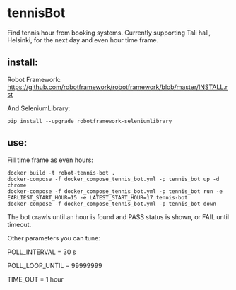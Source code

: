 # tennisBot
Find tennis hour from booking systems. Currently supporting Tali hall, Helsinki, for the next day and even hour time frame.

## install:
 
 Robot Framework: https://github.com/robotframework/robotframework/blob/master/INSTALL.rst
 
 And SeleniumLibrary:
 ```
 pip install --upgrade robotframework-seleniumlibrary
```
 
## use:

Fill time frame as even hours: 
```
docker build -t robot-tennis-bot .
docker-compose -f docker_compose_tennis_bot.yml -p tennis_bot up -d chrome
docker-compose -f docker_compose_tennis_bot.yml -p tennis_bot run -e EARLIEST_START_HOUR=15 -e LATEST_START_HOUR=17 tennis-bot
docker-compose -f docker_compose_tennis_bot.yml -p tennis_bot down
```
The bot crawls until an hour is found and PASS status is shown, or FAIL until timeout.

Other parameters you can tune:

POLL_INTERVAL = 30 s

POLL_LOOP_UNTIL = 99999999

TIME_OUT = 1 hour

